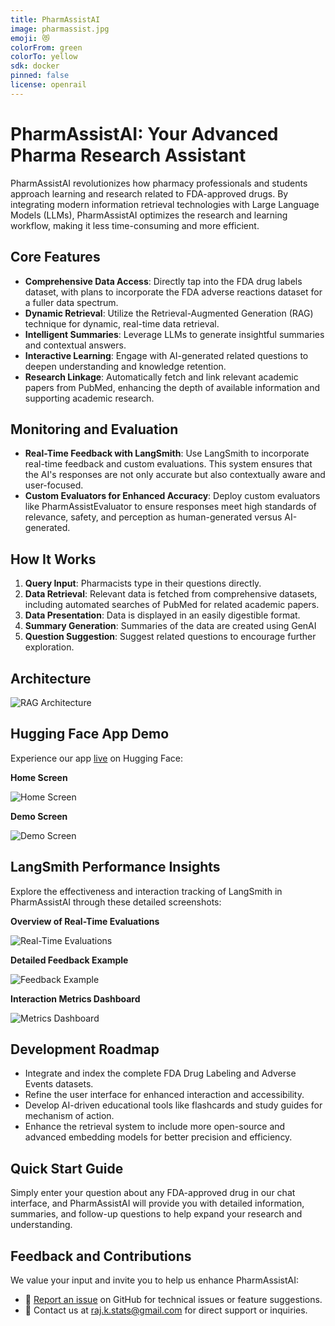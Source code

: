 ```yaml
---
title: PharmAssistAI
image: pharmassist.jpg
emoji: 😻
colorFrom: green
colorTo: yellow
sdk: docker
pinned: false
license: openrail
---
```


# PharmAssistAI: Your Advanced Pharma Research Assistant

PharmAssistAI revolutionizes how pharmacy professionals and students approach learning and research related to FDA-approved drugs. By integrating modern information retrieval technologies with Large Language Models (LLMs), PharmAssistAI optimizes the research and learning workflow, making it less time-consuming and more efficient.

## Core Features

- **Comprehensive Data Access**: Directly tap into the FDA drug labels dataset, with plans to incorporate the FDA adverse reactions dataset for a fuller data spectrum.
- **Dynamic Retrieval**: Utilize the Retrieval-Augmented Generation (RAG) technique for dynamic, real-time data retrieval.
- **Intelligent Summaries**: Leverage LLMs to generate insightful summaries and contextual answers.
- **Interactive Learning**: Engage with AI-generated related questions to deepen understanding and knowledge retention.
- **Research Linkage**: Automatically fetch and link relevant academic papers from PubMed, enhancing the depth of available information and supporting academic research.

## Monitoring and Evaluation

- **Real-Time Feedback with LangSmith**: Use LangSmith to incorporate real-time feedback and custom evaluations. This system ensures that the AI's responses are not only accurate but also contextually aware and user-focused.
- **Custom Evaluators for Enhanced Accuracy**: Deploy custom evaluators like PharmAssistEvaluator to ensure responses meet high standards of relevance, safety, and perception as human-generated versus AI-generated.

## How It Works

1. **Query Input**: Pharmacists type in their questions directly.
2. **Data Retrieval**: Relevant data is fetched from comprehensive datasets, including automated searches of PubMed for related academic papers.
3. **Data Presentation**: Data is displayed in an easily digestible format.
4. **Summary Generation**: Summaries of the data are created using GenAI
5. **Question Suggestion**: Suggest related questions to encourage further exploration.

## Architecture

![RAG Architecture](https://i.imgur.com/QPNipiI.png)


## Hugging Face App Demo


Experience our app [live](https://huggingface.co/spaces/rajkstats/PharmAssistAI) on Hugging Face:

**Home Screen** 

![Home Screen](https://i.imgur.com/SCasi55.png)

**Demo Screen** 

![Demo Screen](https://i.imgur.com/5GUOYHk.png)

## LangSmith Performance Insights

Explore the effectiveness and interaction tracking of LangSmith in PharmAssistAI through these detailed screenshots:

**Overview of Real-Time Evaluations** 

![Real-Time Evaluations](https://i.imgur.com/H7wkAnl.png)

**Detailed Feedback Example** 

![Feedback Example](https://i.imgur.com/xhxelcx.png)

**Interaction Metrics Dashboard**

![Metrics Dashboard](https://i.imgur.com/H9Q8OKj.png)


## Development Roadmap

- Integrate and index the complete FDA Drug Labeling and Adverse Events datasets.
- Refine the user interface for enhanced interaction and accessibility.
- Develop AI-driven educational tools like flashcards and study guides for mechanism of action.
- Enhance the retrieval system to include more open-source and advanced embedding models for better precision and efficiency.

## Quick Start Guide

Simply enter your question about any FDA-approved drug in our chat interface, and PharmAssistAI will provide you with detailed information, summaries, and follow-up questions to help expand your research and understanding.

## Feedback and Contributions

We value your input and invite you to help us enhance PharmAssistAI:

- 🐛 [Report an issue](https://github.com/rajkstats/pharmassistai/issues) on GitHub for technical issues or feature suggestions.
- 📧 Contact us at [raj.k.stats@gmail.com](mailto:raj.k.stats@gmail.com) for direct support or inquiries.